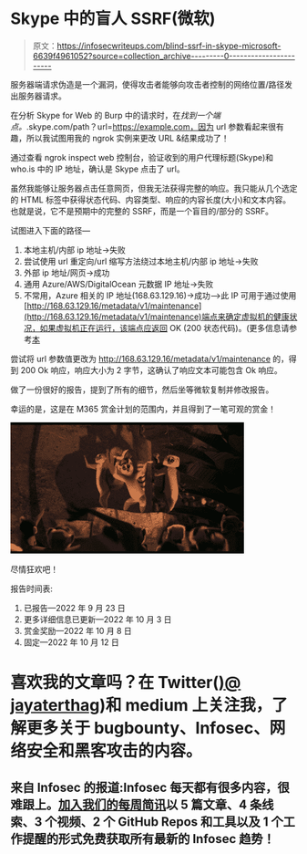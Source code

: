 # Skype 中的盲人 SSRF(微软)

> 原文：<https://infosecwriteups.com/blind-ssrf-in-skype-microsoft-6639f4961052?source=collection_archive---------0----------------------->

服务器端请求伪造是一个漏洞，使得攻击者能够向攻击者控制的网络位置/路径发出服务器请求。

在分析 Skype for Web 的 Burp 中的请求时，在*找到一个端点。*.skype.com/path？url=https://example.com，因为 url 参数看起来很有趣，所以我试图用我的 ngrok 实例来更改 URL &结果成功了！

通过查看 ngrok inspect web 控制台，验证收到的用户代理标题(Skype)和 who.is 中的 IP 地址，确认是 Skype 点击了 url。

虽然我能够让服务器点击任意网页，但我无法获得完整的响应。我只能从几个选定的 HTML 标签中获得状态代码、内容类型、响应的内容长度(大小)和文本内容。也就是说，它不是预期中的完整的 SSRF，而是一个盲目的/部分的 SSRF。

试图进入下面的路径—

1.  本地主机/内部 ip 地址->失败
2.  尝试使用 url 重定向/url 缩写方法绕过本地主机/内部 ip 地址->失败
3.  外部 ip 地址/网页->成功
4.  通用 Azure/AWS/DigitalOcean 元数据 IP 地址->失败
5.  不常用，Azure 相关的 IP 地址(168.63.129.16)->成功-->此 IP 可用于通过使用[http://168.63.129.16/metadata/v1/maintenance](http://168.63.129.16/metadata/v1/maintenance)端点来确定虚拟机的健康状况，如果虚拟机正在运行，该端点应返回 OK (200 状态代码)。(更多信息请参考[本](https://learn.microsoft.com/en-us/azure/virtual-network/what-is-ip-address-168-63-129-16?WT.mc_id=docs-azuredevtips-azureappsdev)

尝试将 url 参数值更改为 http://168.63.129.16/metadata/v1/maintenance 的，得到 200 Ok 响应，响应大小为 2 字节，这确认了响应文本可能包含 Ok 响应。

做了一份很好的报告，提到了所有的细节，然后坐等微软复制并修改报告。

幸运的是，这是在 M365 赏金计划的范围内，并且得到了一笔可观的赏金！

![](img/29333279843a710709e529802718fc29.png)

尽情狂欢吧！

报告时间表:

1.  已报告—2022 年 9 月 23 日
2.  更多详细信息已更新—2022 年 10 月 3 日
3.  赏金奖励—2022 年 10 月 8 日
4.  固定—2022 年 10 月 12 日

# 喜欢我的文章吗？**在 Twitter(**[**)@ jayaterthag**](https://twitter.com/jayateerthaG)**)和 medium 上关注我，了解更多关于 bugbounty、Infosec、网络安全和黑客攻击的内容。**

## 来自 Infosec 的报道:Infosec 每天都有很多内容，很难跟上。[加入我们的每周简讯](https://weekly.infosecwriteups.com/)以 5 篇文章、4 条线索、3 个视频、2 个 GitHub Repos 和工具以及 1 个工作提醒的形式免费获取所有最新的 Infosec 趋势！